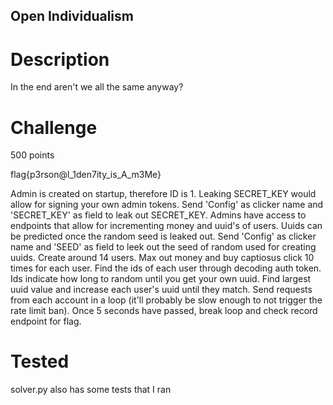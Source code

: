 ## Open Individualism

# Description
In the end aren't we all the same anyway?

# Challenge
500 points

flag{p3rson@l_1den7ity_is_A_m3Me}

Admin is created on startup, therefore ID is 1. Leaking SECRET_KEY
would allow for signing your own admin tokens. Send 'Config' as clicker name
and 'SECRET_KEY' as field to leak out SECRET_KEY. Admins have access to endpoints
that allow for incrementing money and uuid's of users. Uuids can be predicted once
the random seed is leaked out. Send 'Config' as clicker name and 'SEED' as field
to leek out the seed of random used for creating uuids. Create around 14 users.
Max out money and buy captiosus click 10 times for each user. Find
the ids of each user through decoding auth token. Ids indicate how long to random until
you get your own uuid. Find largest uuid value and increase each user's uuid until
they match. Send requests from each account in a loop (it'll probably be slow enough
to not trigger the rate limit ban). Once 5 seconds have passed, break loop
and check record endpoint for flag.


# Tested
solver.py also has some tests that I ran
